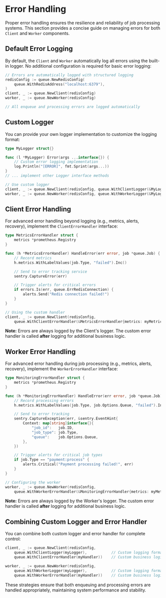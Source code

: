 # Error Handling

Proper error handling ensures the resilience and reliability of job processing systems. This section provides a concise guide on managing errors for both `Client` and `Worker` components.

## Default Error Logging

By default, the `Client` and `Worker` automatically log all errors using the built-in logger. No additional configuration is required for basic error logging:

```go
// Errors are automatically logged with structured logging
redisConfig := queue.NewRedisConfig(
    queue.WithRedisAddress("localhost:6379"),
)
client, _ := queue.NewClient(redisConfig)
worker, _ := queue.NewWorker(redisConfig)

// All enqueue and processing errors are logged automatically
```

## Custom Logger

You can provide your own logger implementation to customize the logging format:

```go
type MyLogger struct{}

func (l *MyLogger) Error(args ...interface{}) {
    // Custom error logging implementation
    log.Println("[ERROR]", fmt.Sprint(args...))
}
// ... implement other Logger interface methods

// Use custom logger
client, _ := queue.NewClient(redisConfig, queue.WithClientLogger(&MyLogger{}))
worker, _ := queue.NewWorker(redisConfig, queue.WithWorkerLogger(&MyLogger{}))
```

## Client Error Handling

For advanced error handling beyond logging (e.g., metrics, alerts, recovery), implement the `ClientErrorHandler` interface:

```go
type MetricsErrorHandler struct {
    metrics *prometheus.Registry
}

func (h *MetricsErrorHandler) HandleError(err error, job *queue.Job) {
    // Record metrics
    h.metrics.WithLabelValues(job.Type, "failed").Inc()

    // Send to error tracking service
    sentry.CaptureError(err)

    // Trigger alerts for critical errors
    if errors.Is(err, queue.ErrRedisConnection) {
        alerts.Send("Redis connection failed!")
    }
}

// Using the custom handler
client, _ := queue.NewClient(redisConfig,
    queue.WithClientErrorHandler(&MetricsErrorHandler{metrics: myMetrics}))
```

**Note:** Errors are always logged by the Client's logger. The custom error handler is called **after** logging for additional business logic.

## Worker Error Handling

For advanced error handling during job processing (e.g., metrics, alerts, recovery), implement the `WorkerErrorHandler` interface:

```go
type MonitoringErrorHandler struct {
    metrics *prometheus.Registry
}

func (h *MonitoringErrorHandler) HandleError(err error, job *queue.Job) {
    // Record processing errors
    h.metrics.WithLabelValues(job.Type, job.Options.Queue, "failed").Inc()

    // Send to error tracking
    sentry.CaptureException(err, &sentry.EventHint{
        Context: map[string]interface{}{
            "job_id":   job.ID,
            "job_type": job.Type,
            "queue":    job.Options.Queue,
        },
    })

    // Trigger alerts for critical job types
    if job.Type == "payment:process" {
        alerts.Critical("Payment processing failed!", err)
    }
}

// Configuring the worker
worker, _ := queue.NewWorker(redisConfig,
    queue.WithWorkerErrorHandler(&MonitoringErrorHandler{metrics: myMetrics}))
```

**Note:** Errors are always logged by the Worker's logger. The custom error handler is called **after** logging for additional business logic.

## Combining Custom Logger and Error Handler

You can combine both custom logger and error handler for complete control:

```go
client, _ := queue.NewClient(redisConfig,
    queue.WithClientLogger(myLogger),           // Custom logging format
    queue.WithClientErrorHandler(myHandler))    // Custom business logic

worker, _ := queue.NewWorker(redisConfig,
    queue.WithWorkerLogger(myLogger),           // Custom logging format
    queue.WithWorkerErrorHandler(myHandler))    // Custom business logic
```

These strategies ensure that both enqueuing and processing errors are handled appropriately, maintaining system performance and stability.